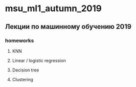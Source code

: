 # msu_ml1_autumn_2019

## Лекции по машинному обучению 2019

### homeworks

01. KNN

02. Linear / logistic regression

03. Decision tree

04. Clustering
